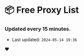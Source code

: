 # :package: Free Proxy List
### Updated every 15 minutes.

- Last updated: `2024-05-14 19:36`

:heart:
